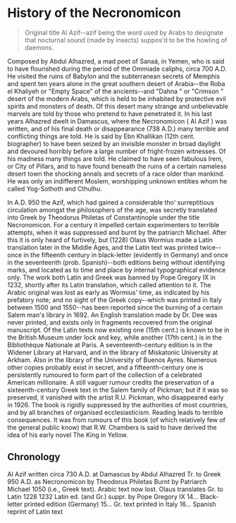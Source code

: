 # History of the Necronomicon

> Original title Al Azif--azif being the word used by Arabs to designate that nocturnal
> sound (made by insects) suppos'd to be the howling of daemons.

Composed by Abdul Alhazred, a mad poet of Sanaá, in Yemen, who is said to
have flourished during the period of the Ommiade caliphs, circa 700 A.D. He visited the ruins of
Babylon and the subterranean secrets of Memphis and spent ten years alone in the great southern
desert of Arabia--the Roba el Khaliyeh or  "Empty Space" of the ancients--and
"Dahna " or  "Crimson " desert of the modern Arabs, which is held to be inhabited
by protective evil spirits and monsters of death. Of this desert many strange and unbelievable
marvels are told by those who pretend to have penetrated it. In his last years Alhazred dwelt in
Damascus, where the Necronomicon   (  Al Azif  ) was written, and of his final death or
disappearance (738 A.D.) many terrible and conflicting things are told. He is said by Ebn
Khallikan (12th cent. biographer) to have been seized by an invisible monster in broad daylight and
devoured horribly before a large number of fright-frozen witnesses. Of his madness many things are
told. He claimed to have seen fabulous Irem, or City of Pillars, and to have found beneath the
ruins of a certain nameless desert town the shocking annals and secrets of a race older than
mankind. He was only an indifferent Moslem, worshipping unknown entities whom he called
Yog-Sothoth and Cthulhu.

In A.D. 950 the Azif, which had gained a considerable tho'
surreptitious circulation amongst the philosophers of the age, was secretly translated into Greek
by Theodorus Philetas of Constantinople under the title Necronomicon. For a century it
impelled certain experimenters to terrible attempts, when it was suppressed and burnt by the
patriarch Michael. After this it is only heard of furtively, but (1228) Olaus Wormius made a Latin
translation later in the Middle Ages, and the Latin text was printed twice--once in the
fifteenth century in black-letter (evidently in Germany) and once in the seventeenth (prob.
Spanish)--both editions being without identifying marks, and located as to time and place by
internal typographical evidence only. The work both Latin and Greek was banned by Pope Gregory IX
in 1232, shortly after its Latin translation, which called attention to it. The Arabic original was
lost as early as Wormius' time, as indicated by his prefatory note; and no sight of the Greek
copy--which was printed in Italy between 1500 and 1550--has been reported since the burning
of a certain Salem man's library in 1692. An English translation made by Dr. Dee was never
printed, and exists only in fragments recovered from the original manuscript. Of the Latin texts
now existing one (15th cent.) is known to be in the British Museum under lock and key, while
another (17th cent.) is in the Bibliothèque Nationale at Paris. A seventeenth-century edition
is in the Widener Library at Harvard, and in the library of Miskatonic University at Arkham. Also
in the library of the University of Buenos Ayres. Numerous other copies probably exist in secret,
and a fifteenth-century one is persistently rumoured to form part of the collection of a celebrated
American millionaire. A still vaguer rumour credits the preservation of a sixteenth-century Greek
text in the Salem family of Pickman; but if it was so preserved, it vanished with the artist R.U.
Pickman, who disappeared early in 1926. The book is rigidly suppressed by the authorities of most
countries, and by all branches of organised ecclesiasticism. Reading leads to terrible
consequences. It was from rumours of this book (of which relatively few of the general public
know) that R.W. Chambers is said to have derived the idea of his early novel The King in
Yellow.

## Chronology      

Al Azif written circa 730 A.D. at Damascus by Abdul Alhazred Tr. to Greek 950 A.D. as
Necronomicon by Theodorus Philetas Burnt by Patriarch Michael 1050 (i.e., Greek text).
Arabic text now lost. Olaus translates Gr. to Latin 1228 1232 Latin ed. (and Gr.) suppr. by
Pope Gregory IX 14... Black-letter printed edition (Germany)  15... Gr. text printed in
Italy 16... Spanish reprint of Latin text  


